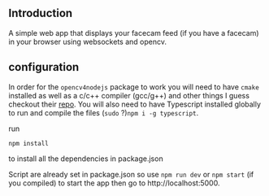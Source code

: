## Introduction

A simple web app that displays your facecam feed (if you have a facecam) in your browser using websockets and opencv.


## configuration

In order for the `opencv4nodejs` package to work you will need to have `cmake` installed as well as a c/c++ compiler (gcc/g++) and other things I guess checkout their [repo](https://github.com/justadudewhohacks/opencv4nodejs).
You will also need to have Typescript installed globally to run and compile the files  (`sudo` ?)`npm i -g typescript`.

run
```
npm install
```
to install all the dependencies in package.json

Script are already set in package.json so use `npm run dev` or `npm start` (if you compiled) to start the app then go to http://localhost:5000.